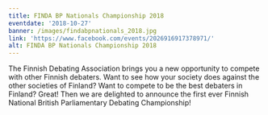```yaml
---
title: FINDA BP Nationals Championship 2018
eventdate: '2018-10-27'
banner: /images/findabpnationals_2018.jpg
link: 'https://www.facebook.com/events/2026916917378971/'
alt: FINDA BP Nationals Championship 2018
---
```

The Finnish Debating Association brings you a new opportunity to compete with other Finnish debaters. Want to see how your society does against the other societies of Finland? Want to compete to be the best debaters in Finland? Great! Then we are delighted to announce the first ever Finnish National British Parliamentary Debating Championship!
